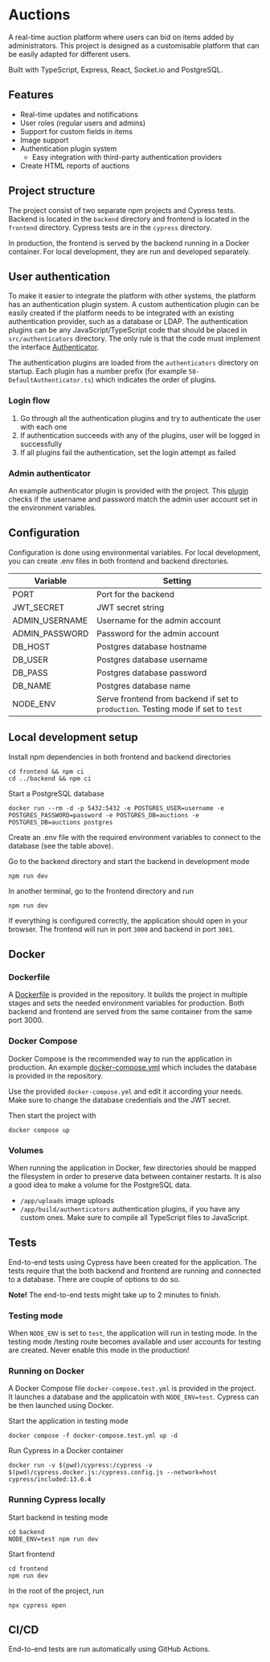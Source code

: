 # Auctions
A real-time auction platform where users can bid on items added by administrators.
This project is designed as a customisable platform that can be easily adapted for different users.

Built with TypeScript, Express, React, Socket.io and PostgreSQL.

## Features
* Real-time updates and notifications
* User roles (regular users and admins)
* Support for custom fields in items
* Image support
* Authentication plugin system
  * Easy integration with third-party authentication providers
* Create HTML reports of auctions

## Project structure
The project consist of two separate npm projects and Cypress tests.
Backend is located in the `backend` directory and frontend is located in the `frontend` directory. Cypress tests are in the `cypress` directory.

In production, the frontend is served by the backend running in a Docker container.
For local development, they are run and developed separately.

## User authentication
To make it easier to integrate the platform with other systems, the platform has an authentication plugin system.
A custom authentication plugin can be easily created if the platform needs to be integrated with an existing authentication provider, such as a database or LDAP.
The authentication plugins can be any JavaScript/TypeScript code that should be placed in `src/authenticators` directory.
The only rule is that the code must implement the interface [Authenticator](src/types.ts#L119).

The authentication plugins are loaded from the `authenticators` directory on startup.
Each plugin has a number prefix (for example `50-DefaultAuthenticator.ts`) which indicates the order of plugins.

### Login flow
1. Go through all the authentication plugins and try to authenticate the user with each one
2. If authentication succeeds with any of the plugins, user will be logged in successfully
3. If all plugins fail the authentication, set the login attempt as failed

### Admin authenticator
An example authenticator plugin is provided with the project.
This [plugin](src/authenticators/50-DefaultAuthenticator.ts) checks if the username and password match the admin user account set in the environment variables.

## Configuration
Configuration is done using environmental variables.
For local development, you can create .env files in both frontend and backend directories.

| Variable       | Setting                        |
|----------------|--------------------------------|
| PORT           | Port for the backend           |
| JWT_SECRET     | JWT secret string              |
| ADMIN_USERNAME | Username for the admin account |
| ADMIN_PASSWORD | Password for the admin account |
| DB_HOST        | Postgres database hostname     |
| DB_USER        | Postgres database username     |
| DB_PASS        | Postgres database password     |
| DB_NAME        | Postgres database name         |
| NODE_ENV       | Serve frontend from backend if set to `production`. Testing mode if set to `test`|

## Local development setup
Install npm dependencies in both frontend and backend directories

    cd frontend && npm ci
    cd ../backend && npm ci

Start a PostgreSQL database

    docker run --rm -d -p 5432:5432 -e POSTGRES_USER=username -e POSTGRES_PASSWORD=password -e POSTGRES_DB=auctions -e POSTGRES_DB=auctions postgres 

Create an .env file with the required environment variables to connect to the database (see the table above).

Go to the backend directory and start the backend in development mode

    npm run dev

In another terminal, go to the frontend directory and run

    npm run dev

If everything is configured correctly, the application should open in your browser.
The frontend will run in port `3000` and backend in port `3001`.

## Docker
### Dockerfile
A [Dockerfile](Dockerfile) is provided in the repository.
It builds the project in multiple stages and sets the needed environment variables for production.
Both backend and frontend are served from the same container from the same port 3000.

### Docker Compose
Docker Compose is the recommended way to run the application in production.
An example [docker-compose.yml](docker-compose.yml) which includes the database is provided in the repository.

Use the provided `docker-compose.yml` and edit it according your needs.
Make sure to change the database credentials and the JWT secret.

Then start the project with 

    docker compose up

### Volumes
When running the application in Docker, few directories should be mapped the filesystem in order to preserve data between container restarts.
It is also a good idea to make a volume for the PostgreSQL data.

* `/app/uploads` image uploads
* `/app/build/authenticators` authentication plugins, if you have any custom ones. Make sure to compile all TypeScript files to JavaScript.

## Tests
End-to-end tests using Cypress have been created for the application. The tests require
that the both backend and frontend are running and connected to a database. There are
couple of options to do so.

**Note!** The end-to-end tests might take up to 2 minutes to finish.

### Testing mode
When `NODE_ENV` is set to `test`, the application will run in testing mode. In the testing mode /testing route becomes available and user accounts for testing are created.
Never enable this mode in the production!

### Running on Docker
A Docker Compose file `docker-compose.test.yml` is provided in the project. It launches
a database and the applicatoin with `NODE_ENV=test`. Cypress can be then launched using Docker.

Start the application in testing mode

    docker compose -f docker-compose.test.yml up -d

Run Cypress in a Docker container

    docker run -v $(pwd)/cypress:/cypress -v $(pwd)/cypress.docker.js:/cypress.config.js --network=host cypress/included:13.6.4

### Running Cypress locally
Start backend in testing mode

    cd backend
    NODE_ENV=test npm run dev

Start frontend

    cd frontend
    npm run dev

In the root of the project, run

    npx cypress open

## CI/CD
End-to-end tests are run automatically using GitHub Actions.
